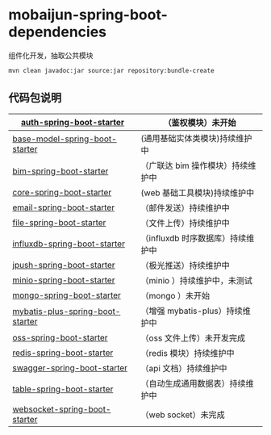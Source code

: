 # mobaijun-spring-boot-dependencies
组件化开发，抽取公共模块

```bash
mvn clean javadoc:jar source:jar repository:bundle-create
```

## 代码包说明

| [auth-spring-boot-starter](https://github.com/mobaijun/mobaijun-spring-boot-dependencies/tree/main/auth-spring-boot-starter) | （鉴权模块）未开始                |
| ------------------------------------------------------------ | --------------------------------- |
| [base-model-spring-boot-starter](https://github.com/mobaijun/mobaijun-spring-boot-dependencies/tree/main/base-model-spring-boot-starter) | (通用基础实体类模块)持续维护中    |
| [bim-spring-boot-starter](https://github.com/mobaijun/mobaijun-spring-boot-dependencies/tree/main/bim-spring-boot-starter) | （广联达 bim 操作模块）持续维护中 |
| [core-spring-boot-starter](https://github.com/mobaijun/mobaijun-spring-boot-dependencies/tree/main/core-spring-boot-starter) | (web 基础工具模块)持续维护中      |
| [email-spring-boot-starter](https://github.com/mobaijun/mobaijun-spring-boot-dependencies/tree/main/email-spring-boot-starter) | （邮件发送）持续维护中            |
| [file-spring-boot-starter](https://github.com/mobaijun/mobaijun-spring-boot-dependencies/tree/main/file-spring-boot-starter) | （文件上传）持续维护中            |
| [influxdb-spring-boot-starter](https://github.com/mobaijun/mobaijun-spring-boot-dependencies/tree/main/influxdb-spring-boot-starter) | （influxdb 时序数据库）持续维护中 |
| [jpush-spring-boot-starter](https://github.com/mobaijun/mobaijun-spring-boot-dependencies/tree/main/jpush-spring-boot-starter) | （极光推送）持续维护中            |
| [minio-spring-boot-starter](https://github.com/mobaijun/mobaijun-spring-boot-dependencies/tree/main/minio-spring-boot-starter) | （minio ）持续维护中，未测试      |
| [mongo-spring-boot-starter](https://github.com/mobaijun/mobaijun-spring-boot-dependencies/tree/main/mongo-spring-boot-starter) | （mongo ）未开始                  |
| [mybatis-plus-spring-boot-starter](https://github.com/mobaijun/mobaijun-spring-boot-dependencies/tree/main/mybatis-plus-spring-boot-starter) | （增强 mybatis-plus）持续维护中   |
| [oss-spring-boot-starter](https://github.com/mobaijun/mobaijun-spring-boot-dependencies/tree/main/oss-spring-boot-starter) | （oss 文件上传）未开发完成        |
| [redis-spring-boot-starter](https://github.com/mobaijun/mobaijun-spring-boot-dependencies/tree/main/redis-spring-boot-starter) | （redis 模块）持续维护中          |
| [swagger-spring-boot-starter](https://github.com/mobaijun/mobaijun-spring-boot-dependencies/tree/main/swagger-spring-boot-starter) | （api 文档）持续维护中            |
| [table-spring-boot-starter](https://github.com/mobaijun/mobaijun-spring-boot-dependencies/tree/main/table-spring-boot-starter) | （自动生成通用数据表）持续维护中  |
| [websocket-spring-boot-starter](https://github.com/mobaijun/mobaijun-spring-boot-dependencies/tree/main/websocket-spring-boot-starter) | （web socket）未完成              |

